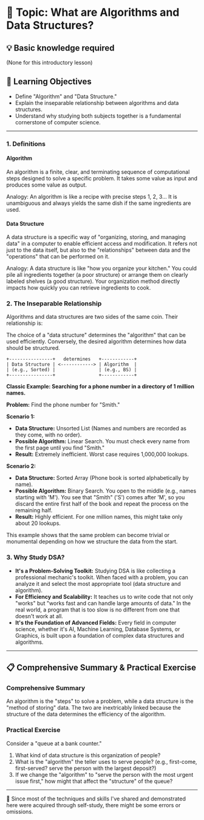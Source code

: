 # 📖 Topic: What are Algorithms and Data Structures?

## 💡 Basic knowledge required

(None for this introductory lesson)

## 🎯 Learning Objectives

- Define "Algorithm" and "Data Structure."
- Explain the inseparable relationship between algorithms and data structures.
- Understand why studying both subjects together is a fundamental cornerstone of computer science.

---

### 1. Definitions

#### Algorithm
An algorithm is a finite, clear, and terminating sequence of computational steps designed to solve a specific problem. It takes some value as input and produces some value as output.

Analogy: An algorithm is like a recipe with precise steps 1, 2, 3... It is unambiguous and always yields the same dish if the same ingredients are used.

#### Data Structure
A data structure is a specific way of "organizing, storing, and managing data" in a computer to enable efficient access and modification. It refers not just to the data itself, but also to the "relationships" between data and the "operations" that can be performed on it.

Analogy: A data structure is like "how you organize your kitchen." You could pile all ingredients together (a poor structure) or arrange them on clearly labeled shelves (a good structure). Your organization method directly impacts how quickly you can retrieve ingredients to cook.

### 2. The Inseparable Relationship

Algorithms and data structures are two sides of the same coin. Their relationship is:

The choice of a "data structure" determines the "algorithm" that can be used efficiently. Conversely, the desired algorithm determines how data should be structured.

```
+----------------+   determines   +------------+
| Data Structure | <------------> | Algorithm  |
| (e.g., Sorted) |                | (e.g., BS) |
+----------------+                +------------+
```

**Classic Example: Searching for a phone number in a directory of 1 million names.**

**Problem:** Find the phone number for "Smith."

**Scenario 1:**
-   **Data Structure:** Unsorted List (Names and numbers are recorded as they come, with no order).
-   **Possible Algorithm:** Linear Search. You must check every name from the first page until you find "Smith."
-   **Result:** Extremely inefficient. Worst case requires 1,000,000 lookups.

**Scenario 2:**
-   **Data Structure:** Sorted Array (Phone book is sorted alphabetically by name).
-   **Possible Algorithm:** Binary Search. You open to the middle (e.g., names starting with 'M'). You see that "Smith" ('S') comes after 'M', so you discard the entire first half of the book and repeat the process on the remaining half.
-   **Result:** Highly efficient. For one million names, this might take only about 20 lookups.

This example shows that the same problem can become trivial or monumental depending on how we structure the data from the start.

### 3. Why Study DSA?

-   **It's a Problem-Solving Toolkit:** Studying DSA is like collecting a professional mechanic's toolkit. When faced with a problem, you can analyze it and select the most appropriate tool (data structure and algorithm).
-   **For Efficiency and Scalability:** It teaches us to write code that not only "works" but "works fast and can handle large amounts of data." In the real world, a program that is too slow is no different from one that doesn't work at all.
-   **It's the Foundation of Advanced Fields:** Every field in computer science, whether it's AI, Machine Learning, Database Systems, or Graphics, is built upon a foundation of complex data structures and algorithms.

---

## 📋 Comprehensive Summary & Practical Exercise

### Comprehensive Summary

An algorithm is the "steps" to solve a problem, while a data structure is the "method of storing" data. The two are inextricably linked because the structure of the data determines the efficiency of the algorithm.

### Practical Exercise

Consider a "queue at a bank counter."
1.  What kind of data structure is this organization of people?
2.  What is the "algorithm" the teller uses to serve people? (e.g., first-come, first-served? serve the person with the largest deposit?)
3.  If we change the "algorithm" to "serve the person with the most urgent issue first," how might that affect the "structure" of the queue?

---

📍 Since most of the techniques and skills I've shared and demonstrated here were acquired through self-study, there might be some errors or omissions.
